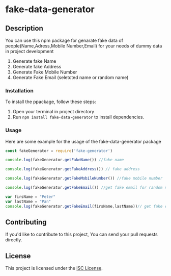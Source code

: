 # fake-data-generator

## Description

You can use this npm package for genarate fake data of people(Name,Adress,Mobile Number,Email)
for your needs of dummy data in project development

1. Generate fake Name
2. Generate fake Address
3. Generate Fake Mobile Number
4. Generate Fake Email (seletcted name or random name)


### Installation

To install the ppackage, follow these steps:

1. Open your terminal in project directory
2. Run `npm install fake-data-generator` to install dependencies.

### Usage

Here are some example for the usage of the fake-data-generator package


```javascript
const fakeGenerator = require('fake-generator')

console.log(fakeGenerator.getFakeName()) //fake name 

console.log(fakeGenerator.getFakeAddress()) // fake address

console.log(fakeGenerator.getFakeMobileNumber()) //fake mobile number

console.log(fakeGenerator.getFakeEmail()) //get fake email for random name

var firsName = "Peter"
var lastName = "Pan"
console.log(fakeGenerator.getFakeEmail(firsName,lastName))// get fake email for give user name
```



## Contributing

If you'd like to contribute to this project, You can send your pull requests directly.

## License

This project is licensed under the [ISC License](LICENSE).

